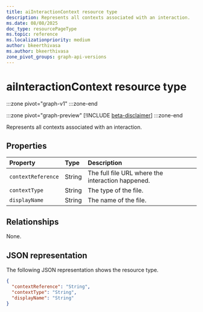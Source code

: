 ```yaml
---
title: aiInteractionContext resource type
description: Represents all contexts associated with an interaction.
ms.date: 08/08/2025
doc_type: resourcePageType
ms.topic: reference
ms.localizationpriority: medium
author: bkeerthivasa
ms.author: bkeerthivasa
zone_pivot_groups: graph-api-versions
---
```


# aiInteractionContext resource type

<!-- cSpell:ignore bkeerthivasa -->
:::zone pivot="graph-v1"
:::zone-end

:::zone pivot="graph-preview"
[!INCLUDE [beta-disclaimer](../../../includes/beta-disclaimer.md)]
:::zone-end

Represents all contexts associated with an interaction.

## Properties

| Property           | Type   | Description                                       |
|:-------------------|:-------|:--------------------------------------------------|
| `contextReference` | String | The full file URL where the interaction happened. |
| `contextType`      | String | The type of the file.                             |
| `displayName`      | String | The name of the file.                             |

## Relationships

None.

## JSON representation

The following JSON representation shows the resource type.

```json
{
  "contextReference": "String",
  "contextType": "String",
  "displayName": "String"
}
```
